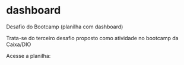 # dashboard
Desafio do Bootcamp (planilha com dashboard)

Trata-se do terceiro desafio proposto como atividade no bootcamp da Caixa/DIO

Acesse a planilha: 
